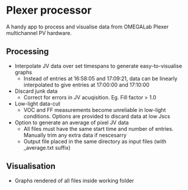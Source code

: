 # Plexer processor
A handy app to process and visualise data from OMEGALab Plexer multichannel PV hardware.

## Processing
- Interpolate JV data over set timespans to generate easy-to-visualise graphs
  - Instead of entries at 16:58:05 and 17:09:21, data can be linearly interpolated to give entries at 17:00:00 and 17:10:00
- Discard junk data
  - Correct for errors in JV acuqisition. Eg. Fill factor > 1.0
- Low-light data-cut
  - VOC and FF measurements become unreliable in low-light conditions. Options are provided to discard data at low Jscs
- Option to generate an average of pixel JV data
  - All files must have the same start time and number of entries. Manually trim any extra data if nescesarry
  - Output file placed in the same directory as input files (with _average.txt suffix)
## Visualisation
- Graphs rendered of all files inside working folder
